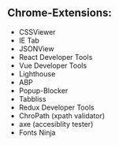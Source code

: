## Chrome-Extensions: 
  * CSSViewer 
  * IE Tab 
  * JSONView 
  * React Developer Tools 
  * Vue Developer Tools 
  * Lighthouse 
  * ABP 
  * Popup-Blocker 
  * Tabbliss 
  * Redux Developer Tools 
  * ChroPath (xpath validator)
  * axe (accesiblity tester) 
  * Fonts Ninja
  
